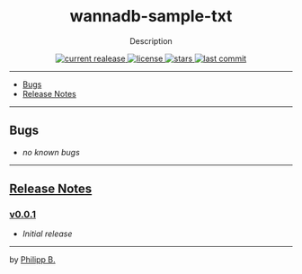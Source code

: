 <div align="center">
  <br />
  <!-- <img src="" alt="wannadb-sample-txtLogo" width="30%"/> -->
  <h1>wannadb-sample-txt</h1>
  <p>
     Description
  </p>
</div>

<!-- Badges -->
<div align="center">
   <a href="https://github.com/cophilot/wannadb-sample-txt/releases">
       <img src="https://img.shields.io/github/v/release/cophilot/wannadb-sample-txt?display_name=tag" alt="current realease" />
   </a>
   <a href="https://github.com/cophilot/wannadb-sample-txt/blob/master/LICENSE">
       <img src="https://img.shields.io/github/license/cophilot/wannadb-sample-txt" alt="license" />
   </a>
   <a href="https://github.com/cophilot/wannadb-sample-txt/stargazers">
       <img src="https://img.shields.io/github/stars/cophilot/wannadb-sample-txt" alt="stars" />
   </a>
   <a href="https://github.com/cophilot/wannadb-sample-txt/commits/master">
       <img src="https://img.shields.io/github/last-commit/cophilot/wannadb-sample-txt" alt="last commit" />
   </a>
</div>

---

* [Bugs](#bugs)
* [Release Notes](#release-notes)

---

## Bugs

* *no known bugs*

---

## [Release Notes](https://github.com/cophilot/wannadb-sample-txt/blob/master/CHANGELOG.md)

### [v0.0.1](https://github.com/cophilot/wannadb-sample-txt/tree/0.0.1)

* *Initial release*

---

by [Philipp B.](https://github.com/cophilot)
